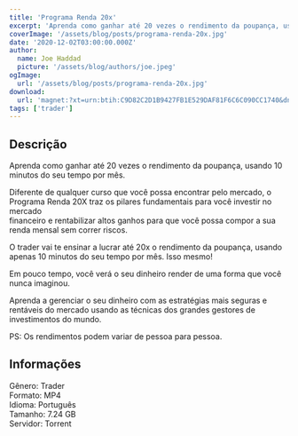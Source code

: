 ```yaml
---
title: 'Programa Renda 20x'
excerpt: 'Aprenda como ganhar até 20 vezes o rendimento da poupança, usando 10 minutos do seu tempo por mês.  Diferente de qualquer curso que você possa encontrar pelo mercado, o Programa Renda 20X traz os pilares fundamentais para você investir no mercado financeiro e rentabilizar altos ga'
coverImage: '/assets/blog/posts/programa-renda-20x.jpg'
date: '2020-12-02T03:00:00.000Z'
author:
  name: Joe Haddad
  picture: '/assets/blog/authors/joe.jpeg'
ogImage:
  url: '/assets/blog/posts/programa-renda-20x.jpg'
download:
  url: 'magnet:?xt=urn:btih:C9D82C2D1B9427FB1E529DAF81F6C6C090CC1740&dn=Programa%20Renda%2020x&tr=udp%3a%2f%2ftracker.openbittorrent.com%3a1337%2fannounce&tr=udp%3a%2f%2ftracker.opentrackr.org%3a1337%2fannounce'
tags: ['trader']
---
```

<h2>Descrição</h2>
<p></p><p>Aprenda como ganhar até 20 vezes o rendimento da poupança, usando 10 minutos do seu tempo por mês.</p><p>Diferente de qualquer curso que você possa encontrar pelo mercado, o Programa Renda 20X traz os pilares fundamentais para você investir no mercado<br/>financeiro e rentabilizar altos ganhos para que você possa compor a sua renda mensal sem correr riscos.</p><p>O trader vai te ensinar a lucrar até 20x o rendimento da poupança, usando apenas 10 minutos do seu tempo por mês. Isso mesmo!</p><p>Em pouco tempo, você verá o seu dinheiro render de uma forma que você nunca imaginou.</p><p>Aprenda a gerenciar o seu dinheiro com as estratégias mais seguras e rentáveis do mercado usando as técnicas dos grandes gestores de investimentos do mundo.</p><p>PS: Os rendimentos podem variar de pessoa para pessoa.</p><h2>Informações</h2><p>Gênero: Trader<br/>Formato: MP4<br/>Idioma: Português<br/>Tamanho: 7.24 GB<br/>Servidor: Torrent</p>